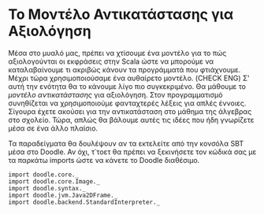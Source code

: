 # Το Μοντέλο Αντικατάστασης για Αξιολόγηση

 Μέσα στο μυαλό μας, πρέπει να χτίσουμε ένα μοντέλο για το πώς αξιολογούνται οι εκφράσεις στην Scala ώστε να μπορούμε να καταλαβαίνουμε τι ακριβώς κάνουν τα προγράμματά που φτιάχνουμε.
 Μέχρι τώρα χρησιμοποιούσαμε ένα αυθαίρετο μοντέλο. (CHECK ENG)
 Σ' αυτή την ενότητα θα το κάνουμε λίγο πιο συγκεκριμένο. Θα μάθουμε το *μοντέλο αντικατάστασης* για αξιολόγηση.
 Στον προγραμματισμό συνηθίζεται να χρησιμοποιούμε φανταχτερές λέξεις για απλές έννοιες.
 Σίγουρα έχετε ακούσει για την αντικατάσταση στο μάθημα της άλγεβρας στο σχολείο. Τώρα, απλώς θα βάλουμε αυτές τις ιδέες που ήδη γνωρίζετε μέσα σε ένα άλλο πλαίσιο.

<div class="callout callout-info">
Τα παραδείγματα θα δουλέψουν αν τα εκτελείτε από την κονσόλα SBT μέσα στο Doodle. Αν όχι, τ΄τοετ θα πρέπει να ξεκινήσετε τον κώδικά σας με τα παρκάτω imports ώστε να κάνετε το Doodle διαθέσιμο.

```tut:silent
import doodle.core._
import doodle.core.Image._
import doodle.syntax._
import doodle.jvm.Java2DFrame._
import doodle.backend.StandardInterpreter._
```
</div>
